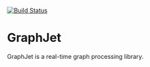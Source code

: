 [![Build Status](https://secure.travis-ci.com/twitter/GraphJet.png?branch=master)](http://travis-ci.org/twitter/GraphJet?branch=master)

# GraphJet
GraphJet is a real-time graph processing library.
